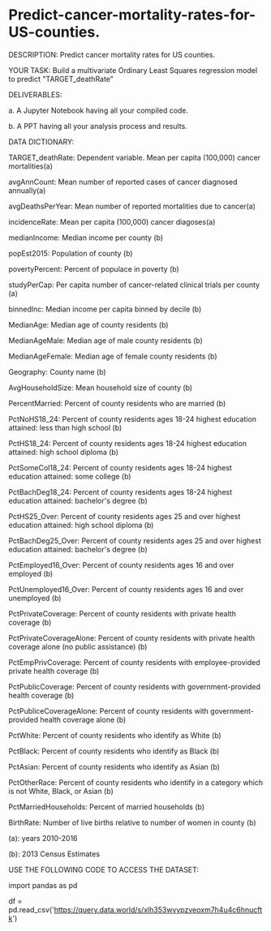 # Predict-cancer-mortality-rates-for-US-counties.
DESCRIPTION: Predict cancer mortality rates for US counties.



YOUR TASK: Build a multivariate Ordinary Least Squares regression model to predict "TARGET_deathRate"



DELIVERABLES:

a. A Jupyter Notebook having all your compiled code.

b. A PPT having all your analysis process and results.



DATA DICTIONARY:

TARGET_deathRate: Dependent variable. Mean per capita (100,000) cancer mortalities(a)

avgAnnCount: Mean number of reported cases of cancer diagnosed annually(a)

avgDeathsPerYear: Mean number of reported mortalities due to cancer(a)

incidenceRate: Mean per capita (100,000) cancer diagoses(a)

medianIncome: Median income per county (b)

popEst2015: Population of county (b)

povertyPercent: Percent of populace in poverty (b)

studyPerCap: Per capita number of cancer-related clinical trials per county (a)

binnedInc: Median income per capita binned by decile (b)

MedianAge: Median age of county residents (b)

MedianAgeMale: Median age of male county residents (b)

MedianAgeFemale: Median age of female county residents (b)

Geography: County name (b)

AvgHouseholdSize: Mean household size of county (b)

PercentMarried: Percent of county residents who are married (b)

PctNoHS18_24: Percent of county residents ages 18-24 highest education attained: less than high school (b)

PctHS18_24: Percent of county residents ages 18-24 highest education attained: high school diploma (b)

PctSomeCol18_24: Percent of county residents ages 18-24 highest education attained: some college (b)

PctBachDeg18_24: Percent of county residents ages 18-24 highest education attained: bachelor's degree (b)

PctHS25_Over: Percent of county residents ages 25 and over highest education attained: high school diploma (b)

PctBachDeg25_Over: Percent of county residents ages 25 and over highest education attained: bachelor's degree (b)

PctEmployed16_Over: Percent of county residents ages 16 and over employed (b)

PctUnemployed16_Over: Percent of county residents ages 16 and over unemployed (b)

PctPrivateCoverage: Percent of county residents with private health coverage (b)

PctPrivateCoverageAlone: Percent of county residents with private health coverage alone (no public assistance) (b)

PctEmpPrivCoverage: Percent of county residents with employee-provided private health coverage (b)

PctPublicCoverage: Percent of county residents with government-provided health coverage (b)

PctPubliceCoverageAlone: Percent of county residents with government-provided health coverage alone (b)

PctWhite: Percent of county residents who identify as White (b)

PctBlack: Percent of county residents who identify as Black (b)

PctAsian: Percent of county residents who identify as Asian (b)

PctOtherRace: Percent of county residents who identify in a category which is not White, Black, or Asian (b)

PctMarriedHouseholds: Percent of married households (b)

BirthRate: Number of live births relative to number of women in county (b)

(a): years 2010-2016

(b): 2013 Census Estimates



USE THE FOLLOWING CODE TO ACCESS THE DATASET:

import pandas as pd

df = pd.read_csv('https://query.data.world/s/xlh353wvypzveoxm7h4u4c6hnucftk')
